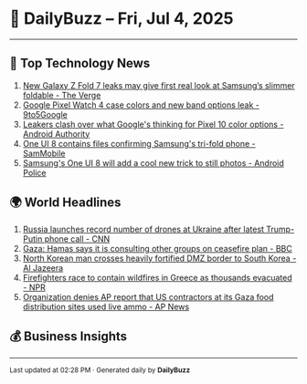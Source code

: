 # 📰 DailyBuzz – Fri, Jul 4, 2025

---
## 🚀 Top Technology News

1. [New Galaxy Z Fold 7 leaks may give first real look at Samsung’s slimmer foldable - The Verge](https://news.google.com/rss/articles/CBMifEFVX3lxTE1OVU5MNTU0TVY0aWMzaGpfQ0QzLVVncXgtUFRUT0JzbVRmYVlxbE95TUNNVVpjY24yVE42U3NkcjVMVmZBT3AyaVE1RjZoMGtESjdhb0RLeEQtZm5RVmZpS29sR3lWcXN6UGN0NHZWNEZmN1ZRVmQ2NXdEeWo?oc=5)
2. [Google Pixel Watch 4 case colors and new band options leak - 9to5Google](https://news.google.com/rss/articles/CBMic0FVX3lxTFBLdmpKejFpSVlNcmpwR3p0eXRRUlNpY19WOXZUMmdjVHkxVDZOTFJpR2FuNWtRRGk4QzVNek5SQVA1X1F1QUlkUHdfVDVXRXZRdVZFMnhCNFJHX0VLUTRickVkc2tqMURmS0MwNGo1RDloRkE?oc=5)
3. [Leakers clash over what Google's thinking for Pixel 10 color options - Android Authority](https://news.google.com/rss/articles/CBMia0FVX3lxTE9OOWxnX0NwQTNWcjV1TWNRLWt5anBkVFFOaWVWVW0wa0RLN2htZ2ZxcEtFOWpQYk90SE5ScHQxOEk3bFM2d0NlYXYyS1k2cjRiekh2THpyOHIwV3p3eDZBSnhJaXRaZk95X1d3?oc=5)
4. [One UI 8 contains files confirming Samsung's tri-fold phone - SamMobile](https://news.google.com/rss/articles/CBMimgFBVV95cUxPemVTalVHbWVqeS15c05JWHR6UnV5SFZOWlFIWWxSOUVLbTNyM1NaSUtkMFI0a0FuY3U5S1hYNG9aRlJpbEZiWGl3eTVQNzZrNk9hUWdFdFZXc1VGRzU1RUNQMGpJLVlRa2o5VDdTM1N5ampXcE9pX3c0aW55OFRzREF0eTlzYUNjbC1kT0x1U21xaU90SC1mTW5n?oc=5)
5. [Samsung's One UI 8 will add a cool new trick to still photos - Android Police](https://news.google.com/rss/articles/CBMie0FVX3lxTE0ydThVRzUxN2NuWmN5LXRqMkNzOWQ5MXB5X1plcDVsRllHdjBEMUxxa3JPWXFCZzl4LURlcmcwOGt3VTNQWU9qRG5kSEhWUllEYXBGV1NJdXpkM3FtaDYycHk5VEVYN2NXNFcwMzRLYkpVVWQ4a1pTQ1pNNA?oc=5)

## 🌍 World Headlines

1. [Russia launches record number of drones at Ukraine after latest Trump-Putin phone call - CNN](https://news.google.com/rss/articles/CBMijgFBVV95cUxQbjh2aG1pOWNaeHg3dGxzZTFYNGdjS2E4d3NDbTZidlpPOWJyeXBjQWhBRHFDVjVTY2plVUNMY0RPVE5vdVdOVVNxTk82S2Vza0piUWVpWmZhWjhxSEpDWnZyZm8xQW84emxlZmE4MzJNd3hGOVNfX2VXeTdaMEtOOEJ4VXhfd0xFRVJnMERR0gGTAUFVX3lxTE13ZTB1MktkdHpXRVM2eU5KWVd0Q2MyWDJLM1JFMHNHNlpJeWk1a2trckJCN3Uzc2JqNzdyaEJFS1FJV0xvVEZUM0VxZllRTWtJTDhLZmlSUm0tUkJsUnVJbTFnQ3VLRGZUNDlyVDZ6VlpMV2IwZ3FVSXRXS2t0c3lDUFVXa3R0aW03UGR0NW1EQXNxcw?oc=5)
2. [Gaza: Hamas says it is consulting other groups on ceasefire plan - BBC](https://news.google.com/rss/articles/CBMiWkFVX3lxTE0tVDJlXzJSb3Y2QmtPVl9JTnFMa181dC1JcHV2aWF0bUhNREFYR0p0aDZ4clR1WmNiOUJnMjhhUVJqSHZYQWZ3ZUNuemd3S0t5Um05U3RpRGFGUdIBX0FVX3lxTE1XRmg1eTB6Y0xoTjA1bmE1dzJEOHd3MzBOS0JYTzF3T2hWWDY0U3plNUxfWG1nR2p1Tk1RY3ZzaFBoWWNZZk9WZTd4Q0FpZWdmcHBWUGVmV01pNnZGYzJZ?oc=5)
3. [North Korean man crosses heavily fortified DMZ border to South Korea - Al Jazeera](https://news.google.com/rss/articles/CBMirAFBVV95cUxNMEk1eHpsU0xTWUM0OVFnX3B0OTVVSGVnSWp6cE5QTUp4d3BySGpxSVQ0dk5USTNiZ2ZCNmNqeVN5V3BJY1pWV0dUZl94ZjZNTEFyVFBnTWtqc080a2NWQjgtSHM5QUc2UGlzbG5RQnNaRkdoRXFTeUtjaE4zUWh6VkFoNmM5R2FsTmlPMjM4b3Q2WEFHNkljd0c5WXB4SUpyY1BfTDFMQmxqS1pC0gGyAUFVX3lxTE5qX2p4Nks3TElTQmpVWHpZMDlEcW9SOXljQzR2anFqUjhicTNDWUtBeDljcUY4a2czOUlPUnFFRzEwbktQVnFMZlNBQWx3M2wzNTdvRkNxc1NWckI1d3h6NEZ1LU1Kd0otNWl5djREQ0hSY1NFTkpoYnlERWh4NHZaLXR1Z1VhVGI1bUhJM0k5X2VlOFR2Q2ZlNFJlQ2liR1ZvQnFfc0NiTjRCVUppQTA4R0E?oc=5)
4. [Firefighters race to contain wildfires in Greece as thousands evacuated - NPR](https://news.google.com/rss/articles/CBMiiAFBVV95cUxNMktmdjJtLUZFWW1VTGtsMWFzZTZtWUdKakhOcmpLN3ZKQnJkaWx0WHFvMEZHRFA0WlRXOFNhUFdPMnoxLXFPMWNjYl92N3hNNmRZaVBlVTZ6OVY5R2JvT1pjRm1uQ1BfZHMwaXhzcnUyZU9RWmhzSkRJY0ZWOXVxMms2STROQVo4?oc=5)
5. [Organization denies AP report that US contractors at its Gaza food distribution sites used live ammo - AP News](https://news.google.com/rss/articles/CBMioAFBVV95cUxQOTJPWmVKMGtTc2tLMFVYMmlsMzBuM1ZzanlqME1memlZZFBFYTRVeE5rTEhkd0RoeFR1cm9PcHp6WGYzS3FGRWxnZWJ6cTJRSUxpNGxZX200VUp1MmoxTUwzMGRNVk9MNVZtRklqRXlFZUpfSk1KR2Z0QWI2enRwX0NsUThqSHZKTmZNZEhXMFZnNTdJRXBlcWxVRFFoVFRK?oc=5)

## 💰 Business Insights


---

<sub>Last updated at 02:28 PM · Generated daily by **DailyBuzz**</sub>
